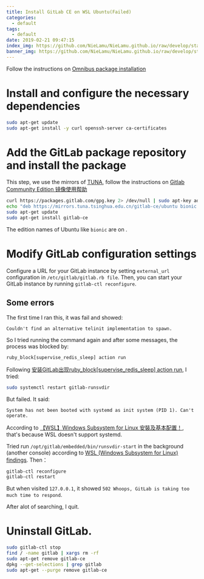 ```yaml
---
title: Install GitLab CE on WSL Ubuntu(Failed)
categories:
  - default
tags:
  - default
date: 2019-02-21 09:47:15
index_img: https://github.com/NieLamu/NieLamu.github.io/raw/develop/statics/img/gitlab-logo.png
banner_img: https://github.com/NieLamu/NieLamu.github.io/raw/develop/statics/img/gitlab-logo.png
---
```



Follow the instructions on [Omnibus package installation](https://about.gitlab.com/install/#ubuntu)

# Install and configure the necessary dependencies

```bash
sudo apt-get update
sudo apt-get install -y curl openssh-server ca-certificates
```

# Add the GitLab package repository and install the package

This step, we use the mirrors of [TUNA](https://mirror.tuna.tsinghua.edu.cn), follow the instructions on [Gitlab Community Edition 镜像使用帮助](https://mirror.tuna.tsinghua.edu.cn/help/gitlab-ce/)

```bash
curl https://packages.gitlab.com/gpg.key 2> /dev/null | sudo apt-key add - &>/dev/null
echo "deb https://mirrors.tuna.tsinghua.edu.cn/gitlab-ce/ubuntu bionic main" > /etc/apt/sources.list.d/gitlab-ce.list
sudo apt-get update
sudo apt-get install gitlab-ce
```

The edition names of Ubuntu like `bionic` are on [](https://launchpad.net/ubuntu).

# Modify GitLab configuration settings

Configure a URL for your GitLab instance by setting `external_url` configuration in `/etc/gitlab/gitlab.rb file`.
Then, you can start your GitLab instance by running `gitlab-ctl reconfigure`.

## Some errors

The first time I ran this, it was fail and showed:
```
Couldn't find an alternative telinit implementation to spawn.
```
So I tried running the command again and after some messages, the process was blocked by:
```
ruby_block[supervise_redis_sleep] action run
```
Following [安装GitLab出现ruby_block[supervise_redis_sleep] action run](https://www.cnblogs.com/springwind2006/p/6872773.html), I tried:
```bash
sudo systemctl restart gitlab-runsvdir
```
But failed. It said:
```
System has not been booted with systemd as init system (PID 1). Can't operate.
```
According to [【WSL】Windows Subsystem for Linux 安裝及基本配置！](https://blogs.msdn.microsoft.com/microsoft_student_partners_in_taiwan/2017/10/03/wsltune/), that's because WSL doesn't support systemd.

Tried run `/opt/gitlab/embedded/bin/runsvdir-start` in the background (another console) according to [WSL (Windows Subsystem for Linux) findings](https://gitlab.com/gitlab-org/omnibus-gitlab/issues/2295).
Then：
```bash
gitlab-ctl reconfigure
gitlab-ctl restart
```

But when visited `127.0.0.1`, it showed `502 Whoops, GitLab is taking too much time to respond`.

After alot of searching, I quit.

# Uninstall GitLab.
```bash
sudo gitlab-ctl stop
find / -name gitlab | xargs rm -rf
sudo apt-get remove gitlab-ce
dpkg --get-selections | grep gitlab
sudo apt-get --purge remove gitlab-ce
```



